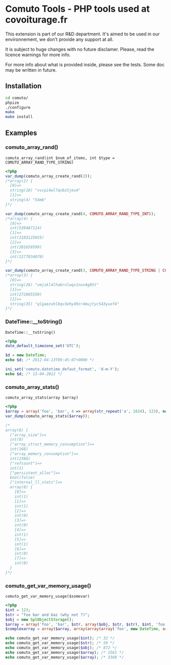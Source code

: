 # Comuto Tools - PHP tools used at covoiturage.fr

This extension is part of our R&D department.
It's aimed to be used in our environnement, we don't provide
any support at all.

It is subject to huge changes with no future disclamer.
Please, read the licence warnings for more info.

For more info about what is provided inside,
please see the tests.
Some doc may be written in future.

## Installation
```bash
cd comuto/
phpize
./configure
make
make install
```

## Examples

### comuto_array_rand()

``comuto_array_rand(int $num_of_items, int $type = COMUTO_ARRAY_RAND_TYPE_STRING)``

```php
<?php
var_dump(comuto_array_create_rand(2));
/*array(2) {
  [0]=>
  string(18) "vvcpi4wl7qvbz5jeu4"
  [1]=>
  string(4) "54mb"
}*/

var_dump(comuto_array_create_rand(4, COMUTO_ARRAY_RAND_TYPE_INT));
/*array(4) {
  [0]=>
  int(539487114)
  [1]=>
  int(2103125655)
  [2]=>
  int(281659599)
  [3]=>
  int(1277834078)
}*/

var_dump(comuto_array_create_rand(3, COMUTO_ARRAY_RAND_TYPE_STRING | COMUTO_ARRAY_RAND_TYPE_INT));
/*array(3) {
  [0]=>
  string(26) "vmjskl4lhabrnlwqs1nun4g85t"
  [1]=>
  int(272665550)
  [2]=>
  string(35) "qlgaezuhlbqv3ehy49zr4mujtyc543yuof4"
}*/
```

### DateTime::__toString()

``DateTime::__toString()``

```php
<?php
date_default_timezone_set('UTC');

$d = new DateTime;
echo $d; /* 2012-04-13T09:45:07+0000 */

ini_set('comuto.datetime_defaut_format', 'd-m-Y');
echo $d; /* 13-04-2012 */
```

### comuto_array_stats()

``comuto_array_stats(array $array)``

```php
<?php
$array = array('foo', 'bar', 4 => array(str_repeat('a', 1024), 123), new StdClass);
var_dump(comuto_array_stats($array));

/*
array(6) {
  ["array_size"]=>
  int(8)
  ["array_struct_memory_consumption"]=>
  int(168)
  ["array_memory_consumption"]=>
  int(2366)
  ["refcount"]=>
  int(1)
  ["persistent_alloc"]=>
  bool(false)
  ["internal_ll_stats"]=>
  array(8) {
    [0]=>
    int(1)
    [1]=>
    int(1)
    [2]=>
    int(0)
    [3]=>
    int(0)
    [4]=>
    int(1)
    [5]=>
    int(1)
    [6]=>
    int(0)
    [7]=>
    int(0)
  }
}*/
```

### comuto_get_var_memory_usage()

``comuto_get_var_memory_usage($somevar)``

```php
<?php
$int = 123;
$str = "foo bar and baz (why not ?)";
$obj = new SplObjectStorage();
$array = array('foo', 'bar', $str, array($obj, $str, $str), $int, 'foo'=> array($int));
$complexarray = array($array, array(array(array('foo', new DateTime, array()))));

echo comuto_get_var_memory_usage($int); /* 32 */
echo comuto_get_var_memory_usage($str); /* 59 */
echo comuto_get_var_memory_usage($obj); /* 872 */
echo comuto_get_var_memory_usage($array); /* 1561 */
echo comuto_get_var_memory_usage($array); /* 3308 */
```